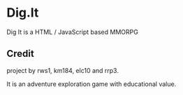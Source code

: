 Dig.It
======

Dig It is a HTML / JavaScript based MMORPG

Credit
------
project by rws1,  km184, elc10 and rrp3.

It is an adventure exploration game with educational value.

